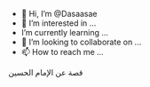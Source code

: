 - 👋 Hi, I’m @Dasaasae
- 👀 I’m interested in ...
-  I’m currently learning ...
- 💞️ I’m looking to collaborate on ...
- 📫 How to reach me ...

<!---
Dasaasae/Dasaasae is a ✨ special ✨ repository because its `README.md` (this file) appears on your GitHub profile.
You can click the Preview link to take a look at your changes.
--->
قصة عن الإمام الحسين
